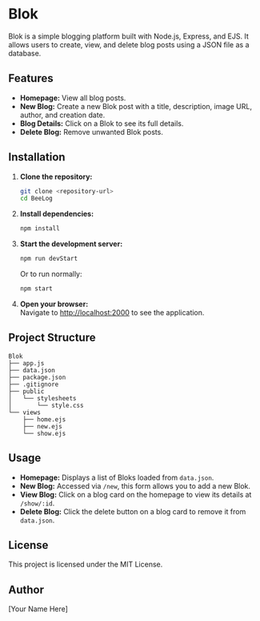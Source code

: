 # Blok

Blok is a simple blogging platform built with Node.js, Express, and EJS. It allows users to create, view, and delete blog posts using a JSON file as a database.

## Features

- **Homepage:** View all blog posts.
- **New Blog:** Create a new Blok post with a title, description, image URL, author, and creation date.
- **Blog Details:** Click on a Blok to see its full details.
- **Delete Blog:** Remove unwanted Blok posts.

## Installation

1. **Clone the repository:**
   ```bash
   git clone <repository-url>
   cd BeeLog
   ```

2. **Install dependencies:**
   ```bash
   npm install
   ```

3. **Start the development server:**
   ```bash
   npm run devStart
   ```
   Or to run normally:
   ```bash
   npm start
   ```

4. **Open your browser:**  
   Navigate to [http://localhost:2000](http://localhost:2000) to see the application.

## Project Structure

```
Blok
├── app.js
├── data.json
├── package.json
├── .gitignore
├── public
│   └── stylesheets
│       └── style.css
└── views
    ├── home.ejs
    ├── new.ejs
    └── show.ejs
```

## Usage

- **Homepage:** Displays a list of Bloks loaded from `data.json`.
- **New Blog:** Accessed via `/new`, this form allows you to add a new Blok.
- **View Blog:** Click on a blog card on the homepage to view its details at `/show/:id`.
- **Delete Blog:** Click the delete button on a blog card to remove it from `data.json`.

## License

This project is licensed under the MIT License.

## Author

[Your Name Here]
